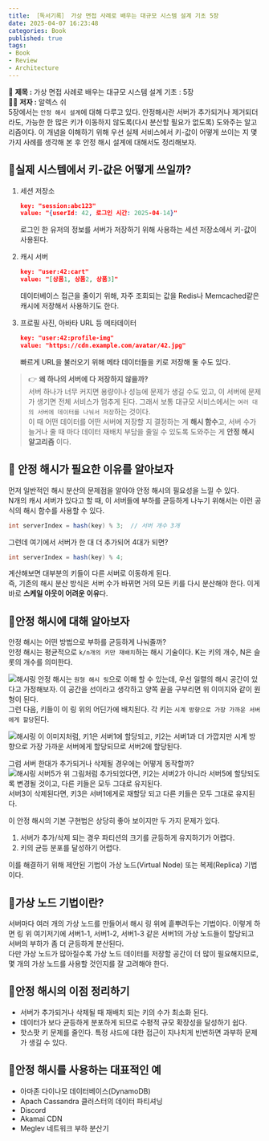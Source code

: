 ```yaml
---
title: ［독서기록］ 가상 면접 사례로 배우는 대규모 시스템 설계 기초 5장                 
date: 2025-04-07 16:23:48
categories: Book          
published: true 
tags:
- Book 
- Review          
- Architecture 
---  
```

 
📖 **제목 :** 가상 면접 사례로 배우는 대규모 시스템 설계 기초 : 5장  
🙋‍♂️ **저자 :** 알렉스 쉬    
5장에서는 `안정 해시 설계`에 대해 다루고 있다. 
안정해시란 서버가 추가되거나 제거되더라도, 가능한 한 많은 키가 이동하지 않도록(다시 분산할 필요가 없도록) 도와주는 알고리즘이다. 이 개념을 이해하기 위해 우선 실제 서비스에서 키-값이 어떻게 쓰이는 지 몇 가지 사례를 생각해 본 후 안정 해시 설계에 대해서도 정리해보자. 

## 📌실제 시스템에서 키-값은 어떻게 쓰일까?     
1. 세션 저장소  
    ```json 
    key: "session:abc123"
    value: "{userId: 42, 로그인 시간: 2025-04-14}"
    ``` 
    로그인 한 유저의 정보를 서버가 저장하기 위해 사용하는 세션 저장소에서 키-값이 사용된다. 

2. 캐시 서버  
    ```json 
    key: "user:42:cart"
    value: "[상품1, 상품2, 상품3]"
    ``` 
    데이터베이스 접근을 줄이기 위해, 자주 조회되는 값을 Redis나 Memcached같은 캐시에 저장해서 사용하기도 한다. 

3. 프로필 사진, 아바타 URL 등 메타데이터  
    ```json 
    key: "user:42:profile-img"
    value: "https://cdn.example.com/avatar/42.jpg" 
    ``` 
    빠르게 URL을 불러오기 위해 메타 데이터들을 키로 저장해 둘 수도 있다. 

> 👉 **왜 하나의 서버에 다 저장하지 않을까?**  
> 서버 하나가 너무 커지면 용량이나 성능에 문제가 생길 수도 있고, 이 서버에 문제가 생기면 전체 서비스가 멈추게 된다. 그래서 보통 대규모 서비스에서는 `여러 대의 서버에 데이터를 나눠서 저장`하는 것이다.  
> 이 때 어떤 데이터를 어떤 서버에 저장할 지 결정하는 게 **해시 함수**고, 서버 수가 늘거나 줄 때 마다 데이터 재배치 부담을 줄일 수 있도록 도와주는 게 **안정 해시 알고리즘** 이다. 


## 📌 안정 해시가 필요한 이유를 알아보자   

먼저 일반적인 해시 분산의 문제점을 알아야 안정 해시의 필요성을 느낄 수 있다.  
N개의 캐시 서버가 있다고 할 때, 이 서버들에 부하를 균등하게 나누기 위해서는 이런 공식의 해시 함수를 사용할 수 있다.  
```java 
int serverIndex = hash(key) % 3;  // 서버 개수 3개
``` 
그런데 여기에서 서버가 한 대 더 추가되어 4대가 되면? 

```java 
int serverIndex = hash(key) % 4;  
``` 
계산해보면 대부분의 키들이 다른 서버로 이동하게 된다.  
즉, 기존의 해시 분산 방식은 서버 수가 바뀌면 거의 모든 키를 다시 분산해야 한다. 이게 바로 **스케일 아웃이 어려운 이유**다.   

## 📌안정 해시에 대해 알아보자  
안정 해시는 어떤 방법으로 부하를 균등하게 나눠줄까?  
안정 해시는 평균적으로 `k/n개의 키만 재배치`하는 해시 기술이다. K는 키의 개수, N은 슬롯의 개수를 의미한다.      

![해시링](https://i.imgur.com/KypWrIY.png) 
안정 해시는 `원형 해시 링`으로 이해 할 수 있는데, 우선 일렬의 해시 공간이 있다고 가정해보자. 이 공간을 선이라고 생각하고 양쪽 끝을 구부리면 위 이미지와 같이 원형이 된다.  
그런 다음, 키들이 이 링 위의 어딘가에 배치된다. 각 키는 `시계 방향으로 가장 가까운 서버에게 할당`된다. 

![해시링](https://i.imgur.com/JPKavFl.png) 
이 이미지처럼, 키1은 서버1에 할당되고, 키2는 서버1과 더 가깝지만 시계 방향으로 가장 가까운 서버에게 할당되므로 서버2에 할당된다.  

그럼 서버 한대가 추가되거나 삭제될 경우에는 어떻게 동작할까?  
![해시링](https://i.imgur.com/8S8gG0j.png) 
서버5가 위 그림처럼 추가되었다면, 키2는 서버2가 아니라 서버5에 할당되도록 변경될 것이고, 다른 키들은 모두 그대로 유지된다.  
서버3이 삭제된다면, 키3은 서버1에게로 재할당 되고 다른 키들은 모두 그대로 유지된다.  

이 안정 해시의 기본 구현법은 상당히 좋아 보이지만 두 가지 문제가 있다.  
1. 서버가 추가/삭제 되는 경우 파티션의 크기를 균등하게 유지하기가 어렵다.  
2. 키의 균등 분포를 달성하기 어렵다.  

이를 해결하기 위해 제안된 기법이 가상 노드(Virtual Node) 또는 복제(Replica) 기법이다.  

## 📌가상 노드 기법이란?  
서버마다 여러 개의 가상 노드를 만들어서 해시 링 위에 흩뿌려두는 기법이다. 이렇게 하면 링 위 여기저기에 서버1-1, 서버1-2, 서버1-3 같은 서버1의 가상 노드들이 할당되고 서버의 부하가 좀 더 균등하게 분산된다.  
다만 가상 노드가 많아질수록 가상 노드 데이터를 저장할 공간이 더 많이 필요해지므로, 몇 개의 가상 노드를 사용할 것인지를 잘 고려해야 한다. 

## 📌안정 해시의 이점 정리하기  
- 서버가 추가되거나 삭제될 때 재배치 되는 키의 수가 최소화 된다.  
- 데이터가 보다 균등하게 분포하게 되므로 수평적 규모 확장성을 달성하기 쉽다. 
- 핫스팟 키 문제를 줄인다. 특정 샤드에 대한 접근이 지나치게 빈번하면 과부하 문제가 생길 수 있다.  

## 📌안정 해시를 사용하는 대표적인 예  
- 아마존 다이나모 데이터베이스(DynamoDB)
- Apach Cassandra 클러스터의 데이터 파티셔닝
- Discord 
- Akamai CDN
- Meglev 네트워크 부하 분산기